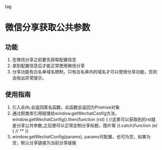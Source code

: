 tag
# 微信分享获取公共参数

## 功能

1. 在微信分享之前要先获取配置信息
2. 拿到配置信息后才能正常使用微信分享
3. 分享功能有白名单域名限制，只有白名单内的域名才可以使用分享功能，否则会抛出异常提示。

## 使用指南

1. 引入此lib,会返回匿名函数，此函数会返回为Promise对象
2. 通过把类库引用赋值给window.getWechatConfig方法，window.getWechatConfig().then(function (rst) { //这里可以获取到的rst就是分享公共参数,之后便可以正常定制分享标题，图片等 }).catch(function (e) { // ** })
3. window.getWechatConfig(params), params可配置，也可为空，如果为空，默认分享链接为当前分享链接

